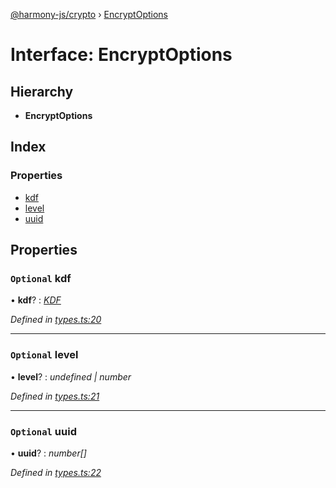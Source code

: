 [@harmony-js/crypto](../globals.md) › [EncryptOptions](encryptoptions.md)

# Interface: EncryptOptions

## Hierarchy

* **EncryptOptions**

## Index

### Properties

* [kdf](encryptoptions.md#optional-kdf)
* [level](encryptoptions.md#optional-level)
* [uuid](encryptoptions.md#optional-uuid)

## Properties

### `Optional` kdf

• **kdf**? : *[KDF](../globals.md#kdf)*

*Defined in [types.ts:20](https://github.com/FireStack-Lab/Harmony-sdk-core/blob/6759acb/packages/harmony-crypto/src/types.ts#L20)*

___

### `Optional` level

• **level**? : *undefined | number*

*Defined in [types.ts:21](https://github.com/FireStack-Lab/Harmony-sdk-core/blob/6759acb/packages/harmony-crypto/src/types.ts#L21)*

___

### `Optional` uuid

• **uuid**? : *number[]*

*Defined in [types.ts:22](https://github.com/FireStack-Lab/Harmony-sdk-core/blob/6759acb/packages/harmony-crypto/src/types.ts#L22)*
